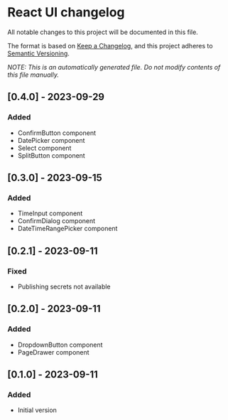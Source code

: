 # React UI changelog

All notable changes to this project will be documented in this file.

The format is based on [Keep a Changelog](https://keepachangelog.com/en/1.1.0/),
and this project adheres to [Semantic Versioning](https://semver.org/spec/v2.0.0.html).

_NOTE: This is an automatically generated file. Do not modify contents of this file manually._

## [0.4.0] - 2023-09-29
### Added
- ConfirmButton component
- DatePicker component
- Select component
- SplitButton component

## [0.3.0] - 2023-09-15
### Added
- TimeInput component
- ConfirmDialog component
- DateTimeRangePicker component

## [0.2.1] - 2023-09-11
### Fixed
- Publishing secrets not available

## [0.2.0] - 2023-09-11
### Added
- DropdownButton component
- PageDrawer component

## [0.1.0] - 2023-09-11
### Added
- Initial version
